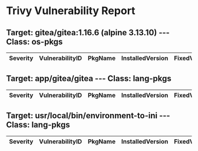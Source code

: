 # Trivy Vulnerability Report




## Target: gitea/gitea:1.16.6 (alpine 3.13.10) --- Class: os-pkgs
|Severity|VulnerabilityID|PkgName|InstalledVersion|FixedVersion|
|--------|---------------|-------|----------------|------------|

## Target: app/gitea/gitea --- Class: lang-pkgs
|Severity|VulnerabilityID|PkgName|InstalledVersion|FixedVersion|
|--------|---------------|-------|----------------|------------|

## Target: usr/local/bin/environment-to-ini --- Class: lang-pkgs
|Severity|VulnerabilityID|PkgName|InstalledVersion|FixedVersion|
|--------|---------------|-------|----------------|------------|
